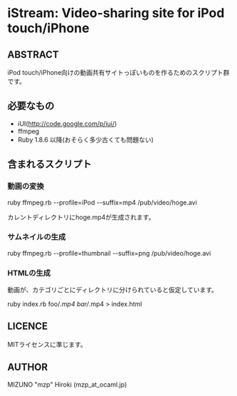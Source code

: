 iStream: Video-sharing site for iPod touch/iPhone
=================================================

ABSTRACT
--------
iPod touch/iPhone向けの動画共有サイトっぽいものを作るためのスクリプト群です。


必要なもの
----------
* iUI(http://code.google.com/p/iui/)
* ffmpeg
* Ruby 1.8.6 以降(おそらく多少古くても問題ない)


含まれるスクリプト
------------------

### 動画の変換 ###

  ruby ffmpeg.rb --profile=iPod --suffix=mp4 /pub/video/hoge.avi

カレントディレクトリにhoge.mp4が生成されます。

### サムネイルの生成 ###

  ruby ffmpeg.rb --profile=thumbnail --suffix=png /pub/video/hoge.avi

### HTMLの生成 ###
動画が、カテゴリごとにディレクトリに分けられていると仮定しています。

  ruby index.rb foo/*.mp4 bar/*.mp4 > index.html

LICENCE
-------
MITライセンスに準じます。


AUTHOR
------
MIZUNO "mzp" Hiroki (mzp_at_ocaml.jp)
